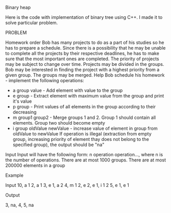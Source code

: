 Binary heap

Here is the code with implementation of binary tree using C++. I made it to solve particular problem.

PROBLEM

Homework order
Bob has many projects to do as a part of his studies so he has to prepare a schedule. Since there is a possibility that he may be unable to complete all the projects by their respective deadlines, he has to make sure that the most important ones are completed. The priority of projects may be subject to change over time.
Projects may be divided in the groups. Bob may be interested in finding the project with a highest priority from a given group. The groups may be merged. Help Bob schedule his homework - implement the following operations:
- a group value - Add element with value to the group
- e group - Extract element with maximum value from the group and print it's value
- p group - Print values of all elements in the group according to their decreasing
- m group1 group2 - Merge groups 1 and 2. Group 1 should contain all elements. Group two should become empty
- i group oldValue newValue - increase value of element in group from oldValue to newValue
If operation is illegal (extraction from empty group, increasing priority of element thay does not belong to the specified group), the output should be "na"

Input
Input will have the following form: n
operation
operation...,
where n is the number of operations. There are at most 1000 groups. There are at most 200000 elements in a group

Example

Input
10, 
a 1 2, 
a 1 3, 
e 1, 
a 2 4, 
m 1 2, 
e 2, 
e 1, 
i 1 2 5, 
e 1, 
e 1

Output

3, 
na, 
4, 
5, 
na
